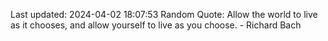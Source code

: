 Last updated: 2024-04-02 18:07:53
Random Quote: Allow the world to live as it chooses, and allow yourself to live as you choose. - Richard Bach